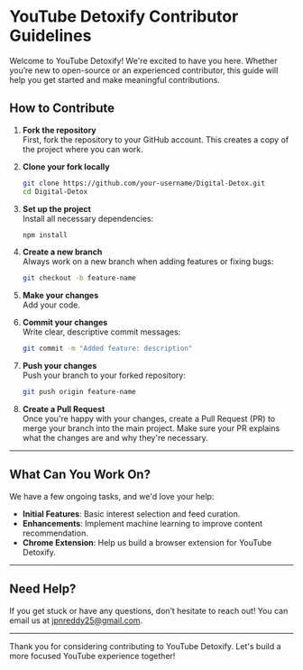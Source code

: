 
# YouTube Detoxify Contributor Guidelines

Welcome to YouTube Detoxify! We're excited to have you here. Whether you’re new to open-source or an experienced contributor, this guide will help you get started and make meaningful contributions.


## How to Contribute

1. **Fork the repository**  
   First, fork the repository to your GitHub account. This creates a copy of the project where you can work.

2. **Clone your fork locally**
   ```bash
   git clone https://github.com/your-username/Digital-Detox.git
   cd Digital-Detox
   ```

3. **Set up the project**  
   Install all necessary dependencies:
   ```bash
   npm install
   ```

4. **Create a new branch**  
   Always work on a new branch when adding features or fixing bugs:
   ```bash
   git checkout -b feature-name
   ```

5. **Make your changes**  
   Add your code.

6. **Commit your changes**  
   Write clear, descriptive commit messages:
   ```bash
   git commit -m "Added feature: description"
   ```

7. **Push your changes**  
   Push your branch to your forked repository:
   ```bash
   git push origin feature-name
   ```

8. **Create a Pull Request**  
   Once you're happy with your changes, create a Pull Request (PR) to merge your branch into the main project. Make sure your PR explains what the changes are and why they're necessary.

---

## What Can You Work On?

We have a few ongoing tasks, and we'd love your help:
- **Initial Features**: Basic interest selection and feed curation.
- **Enhancements**: Implement machine learning to improve content recommendation.
- **Chrome Extension**: Help us build a browser extension for YouTube Detoxify.

---

## Need Help?
If you get stuck or have any questions, don’t hesitate to reach out! You can email us at [jpnreddy25@gmail.com](mailto:jpnreddy25@gmail.com).

---

Thank you for considering contributing to YouTube Detoxify. Let's build a more focused YouTube experience together!
